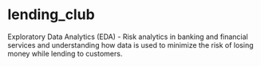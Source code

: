 # lending_club
Exploratory Data Analytics (EDA) - Risk analytics in banking and financial services and understanding how data is used to minimize the risk of losing money while lending to customers.
